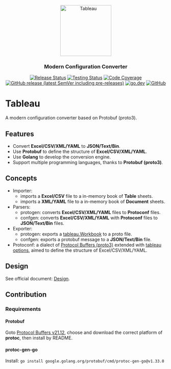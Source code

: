<p align="center">
  <a href="https://tableauio.github.io/">
    <img alt="Tableau" src="https://avatars.githubusercontent.com/u/97329105?s=200&v=4" width="160">
  </a>
</p>

<h3 align="center">
  Modern Configuration Converter
</h3>

<p align="center">
    <a href="https://github.com/tableauio/tableau/actions/workflows/release.yml"><img src="https://github.com/tableauio/tableau/actions/workflows/release.yml/badge.svg" alt="Release Status"></a>
    <a href="https://github.com/tableauio/tableau/actions/workflows/testing.yml"><img src="https://github.com/tableauio/tableau/actions/workflows/testing.yml/badge.svg" alt="Testing Status"></a>
    <a href="https://codecov.io/gh/tableauio/tableau"><img src="https://codecov.io/gh/tableauio/tableau/branch/master/graph/badge.svg" alt="Code Coverage"></a>
    <a href="https://github.com/tableauio/tableau/releases"><img src="https://img.shields.io/github/v/release/tableauio/tableau?include_prereleases&style=flat-square"alt="GitHub release (latest SemVer including pre-releases)"></a>
    <a href="https://pkg.go.dev/github.com/tableauio/tableau"><img src="https://img.shields.io/badge/go.dev-reference-007d9c?logo=go&logoColor=white" alt="go.dev"></a>
    <a href="https://opensource.org/licenses/MIT"><img src="https://img.shields.io/github/license/tableauio/tableau?style=flat-square" alt="GitHub"></a>
</p>

# Tableau

A modern configuration converter based on Protobuf (proto3).

## Features

- Convert **Excel/CSV/XML/YAML** to **JSON/Text/Bin**.
- Use **Protobuf** to define the structure of **Excel/CSV/XML/YAML**.
- Use **Golang** to develop the conversion engine.
- Support multiple programming languages, thanks to **Protobuf (proto3)**.

## Concepts

- Importer:
  - imports a **Excel/CSV** file to a in-memory book of **Table** sheets.
  - imports a **XML/YAML** file to a in-memory book of **Document** sheets.
- Parsers:
  - protogen: converts **Excel/CSV/XML/YAML** files to **Protoconf** files.
  - confgen: converts **Excel/CSV/XML/YAML** with **Protoconf** files to **JSON/Text/Bin** files.
- Exporter:
  - protogen: exports a [tableau.Workbook](https://github.com/tableauio/tableau/blob/master/proto/tableau/protobuf/workbook.proto) to a proto file.
  - confgen: exports a protobuf message to a **JSON/Text/Bin** file.
- Protoconf: a dialect of [Protocol Buffers (proto3)](https://developers.google.com/protocol-buffers/docs/proto3) extended with [tableau options](https://github.com/tableauio/tableau/blob/master/proto/tableau/protobuf/tableau.proto), aimed to define the structure of Excel/CSV/XML/YAML.

## Design

See official document: [Design](https://tableauio.github.io/docs/design/overview/).

## Contribution

### Requirements

#### Protobuf

Goto [Protocol Buffers v21.12](https://github.com/protocolbuffers/protobuf/releases/tag/v21.12), choose and download the correct platform of **protoc**, then install by README.

#### protoc-gen-go

Install: `go install google.golang.org/protobuf/cmd/protoc-gen-go@v1.33.0`
